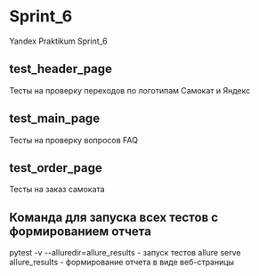 # Sprint_6
Yandex Praktikum Sprint_6

## test_header_page
Тесты на проверку переходов по логотипам Самокат и Яндекс

## test_main_page
Тесты на проверку вопросов FAQ

## test_order_page
Тесты на заказ самоката

## Команда для запуска всех тестов с формированием отчета
pytest -v --alluredir=allure_results - запуск тестов
allure serve allure_results - формирование отчета в виде веб-страницы